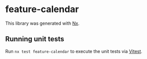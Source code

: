 # feature-calendar

This library was generated with [Nx](https://nx.dev).

## Running unit tests

Run `nx test feature-calendar` to execute the unit tests via [Vitest](https://vitest.dev/).
